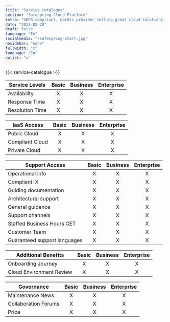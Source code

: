 ```yaml
---
title: "Service Catalogue"
section: "Safespring Cloud Platform"
intro: "GDPR compliant, Nordic provider selling great cloud solutions, not data."
date: "2023-02-28"
draft: false
language: "En"
socialmedia: "/safespring-start.jpg"
nosidebar: "none"
fullwidth: "x"
language: "En"
nolist: "x"
---
```


{{< service-catalogue >}}

| Service Levels               | Basic | Business | Enterprise |
|------------------------------|:-------:|:----------:|:------------:|
| Availability                 | X     | X        | X          |
| Response Time                | X     | X        | X          |
| Resolution Time              | X     | X        | X          |

| IaaS Access                  | Basic | Business | Enterprise |
|------------------------------|:-------:|:----------:|:------------:|
| Public Cloud                 | X     | X        | X          |
| Compliant Cloud              | X     | X        | X          |
| Private Cloud                | X     | X        | X          |

| Support Access               | Basic | Business | Enterprise |
|------------------------------|:-------:|:----------:|:------------:|
| Operational info             | X     | X        | X          |
| Compliant: X                 | X     | X        | X          |
| Guiding documentation        | X     | X        | X          |
| Architectural support        | X     | X        | X          |
| General guidance             | X     | X        | X          |
| Support channels             | X     | X        | X          |
| Staffed Business Hours CET   | X     | X        | X          |
| Customer Team                | X     | X        | X          |
| Guaranteed support languages | X     | X        | X          |

| Additional Benefits          | Basic | Business | Enterprise |
|------------------------------|:-------:|:----------:|:------------:|
| Onboarding Journey           | X     | X        | X          |
| Cloud Environment Review     | X     | X        | X          |

| Governance                   | Basic | Business | Enterprise |
|------------------------------|:-------:|:----------:|:------------:|
| Maintenance News             | X     | X        | X          |
| Collaboration Forums         | X     | X        | X          |
| Price                        | X     | X        | X          |